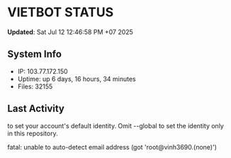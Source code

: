 # VIETBOT STATUS
**Updated**: Sat Jul 12 12:46:58 PM +07 2025

## System Info
- IP: 103.77.172.150
- Uptime: up 6 days, 16 hours, 34 minutes
- Files: 32155

## Last Activity

to set your account's default identity.
Omit --global to set the identity only in this repository.

fatal: unable to auto-detect email address (got 'root@vinh3690.(none)')
